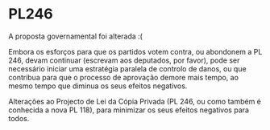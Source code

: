 PL246
=====

A proposta governamental foi alterada :(

Embora os esforços para que os partidos votem contra, ou abondonem a PL 246,
devam continuar (escrevam aos deputados, por favor), pode ser necessário iniciar
uma estratégia paralela de controlo de danos, ou que contribua para
que o processo de aprovação demore mais tempo, ao mesmo tempo que diminua os
seus efeitos negativos.

Alterações ao Projecto de Lei da Cópia Privada (PL 246, ou como também é
conhecida a nova PL 118), para minimizar os seus efeitos negativos para todos.
